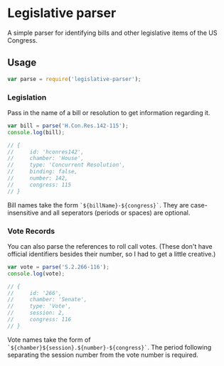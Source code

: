 # Legislative parser

A simple parser for identifying bills and other legislative items of the US Congress.

## Usage

```javascript
var parse = require('legislative-parser');
```

### Legislation

Pass in the name of a bill or resolution to get information regarding it.

```javascript
var bill = parse('H.Con.Res.142-115');
console.log(bill);

// {
//     id: 'hconres142',
//     chamber: 'House',
//     type: 'Concurrent Resolution',
//     binding: false,
//     number: 142,
//     congress: 115
// }
```

Bill names take the form `` `${billName}-${congress}` ``. They are case-insensitive and all seperators (periods or spaces) are optional.

### Vote Records

You can also parse the references to roll call votes. (These don't have official identifiers besides their number, so I had to get a little creative.)

```javascript
var vote = parse('S.2.266-116');
console.log(vote);

// {
//     id: '266',
//     chamber: 'Senate',
//     type: 'Vote',
//     session: 2,
//     congress: 116
// }
```

Vote names take the form of `` `${chamber}${session}.${number}-${congress}` ``. The period following separating the session number from the vote number is required.
